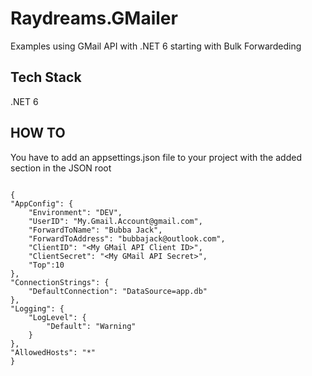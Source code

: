 # Raydreams.GMailer

Examples using GMail API with .NET 6 starting with Bulk Forwardeding

## Tech Stack

.NET 6 

## HOW TO

You have to add an appsettings.json file to your project with the added section in the JSON root

```

```

```
{
"AppConfig": {
    "Environment": "DEV",
    "UserID": "My.Gmail.Account@gmail.com",
    "ForwardToName": "Bubba Jack",
    "ForwardToAddress": "bubbajack@outlook.com",
    "ClientID": "<My GMail API Client ID>",
    "ClientSecret": "<My GMail API Secret>",
    "Top":10
},
"ConnectionStrings": {
    "DefaultConnection": "DataSource=app.db"
},
"Logging": {
    "LogLevel": {
        "Default": "Warning"
    }
},
"AllowedHosts": "*"
}
```